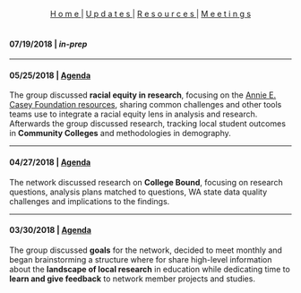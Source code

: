 <p align="center">
 <a href="https://scools.github.io/Home/"> H o m e </a>  |
 <a href="https://scools.github.io/Updates/"> U p d a t e s </a>  |
 <a href="https://scools.github.io/Resources/"> R e s o u r c e s </a>  |
 <a href="https://scools.github.io/Meetings/"> M e e t i n g s </a>
<br><br>
</p>

#### 07/19/2018 | *in-prep*

***

#### 05/25/2018 | [Agenda](https://github.com/scools/Meetings/blob/master/2018-05-25%20Network%20Agenda.pdf)
The group discussed **racial equity in research**, focusing on the [Annie E. Casey Foundation resources](https://scools.github.io/Resources/), sharing common challenges and other tools teams use to integrate a racial equity lens in analysis and research. Afterwards the group discussed research, tracking local student outcomes in **Community Colleges** and methodologies in demography.

***

#### 04/27/2018 | [Agenda](https://github.com/scools/Meetings/blob/master/2018-04-27%20Network%20Agenda.docx.pdf)
The network discussed research on **College Bound**, focusing on research questions, analysis plans matched to questions, WA state data quality challenges and implications to the findings.

***

#### 03/30/2018 | [Agenda](https://github.com/scools/Meetings/blob/master/2018-03-30%20Network%20Agenda.docx.pdf)
The group discussed **goals** for the network, decided to meet monthly and began brainstorming a structure where for share high-level information about the **landscape of local research** in education while dedicating time to **learn and give feedback** to network member projects and studies.
